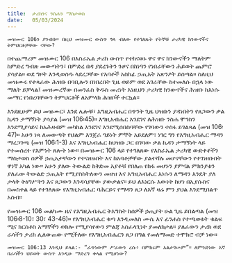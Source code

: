 ```yaml
---
title:  ታሪክንና ንስሐን ማስታወስ
date:   05/03/2024
---
```


`መዝሙር 106ን ያንብቡ። በዚህ መዝሙር ውስጥ ጎላ ብለው የተገለጹት የትኞቹ ታሪካዊ ክንውኖችና ትምህርቶቻቸው ናቸው?`

በተጨማሪም መዝሙር 106 በእስራኤል ታሪክ ውስጥ የተከናወኑ ዋና ዋና ክንውኖችን ማለትም ከምድረ ግብጽ መውጣትን፣ በምድረ በዳ ያደረጉትን ጉዞና በከነዓን የነበራቸውን ሕይወት ጨምሮ ያሳያል። ወደ ግዞት እንዲወሰዱ ላደረጋቸው የአባቶች አስከፊ ኃጢአት አጽንዖት ይሰጣል። ስለዚህ መዝሙሩ የተጻፈው ሕዝቡ በባቢሎን በነበረበት ጊዜ ወይም ወደ አገራቸው ከተመለሱ በኋላ ነው ማለት ይቻላል፤ መዝሙረኛው በመንፈስ ቅዱስ መሪነት እነዚህን ታሪካዊ ክንውኖችና ሕዝቡ ከእነሱ መማር የነበረባቸውን ትምህርቶች ለአምላክ ሕዝቦች ተርኳል።

እንደዚሁም ይህ መዝሙር፣ እንደ ሌሎቹ፣ እግዚአብሔር በጥንት ጊዜ ህዝቡን ያዳነበትን የጸጋውን ቃል ኪዳን ታማኝነት ያሳያል (መዝ 106፡45)። እግዚአብሔር እንደገና ለሕዝቡ ንስሐ ሞገስን እንደሚያሳይና ከአሕዛብም መካከል እንደገና እንደሚሰበስባቸው የገባውን ተስፋ ይገልጻል (መዝ 106፡47)። አሁን ነጻ ለመውጣት የህልም እንጀራ ዓይነት ምኞት አይደለም፣ ነገር ግን የእግዚአብሔር ማዳን ማረጋገጫ (መዝ 106፡1-3) እና እግዚአብሔር ከህዝቡ ጋር በገባው ቃል ኪዳን ታማኝነት ላይ የተመሰረተ የእምነት ጸሎት ነው። በመዝሙር 106 ላይ የተገለጸው የእስራኤል ታሪካዊ ውድቀቶችን ማስታወስ ሰዎች ኃጢአታቸውን የተናዘዙበት እና ከአባቶቻቸው ያልተሻሉ መሆናቸውን የተገነዘቡበት ዋነኛ አካል ነው። አሁን ያለው ትውልድ ከቅድመ አያቶቹ የበለጠ የከፋ መሆኑን ያምናል ምክንያቱን ያለፈው ትውልድ ኃጢአት የሚያስከትለውን መዘዝ እና እግዚአብሔር እነሱን ለማዳን እንዴት ያለ ታላቅ ትዕግሥትን እና ጸጋውን እንዳሳያቸው ያውቃልና። ይህ ለእነርሱ እውነት ከሆነ በኢየሱስና በመስቀል ላይ የተገለጸው የእግዚአብሔር ባሕርይና የማዳን ጸጋ ለእኛ ዛሬ ምን ያህል እንደሚበልጥ አስብ።

የመዝሙር 106 መልካሙ ዜና የእግዚአብሔር ትእግስት ከሰዎች ኃጢያት ሁል ጊዜ ይበልጣል (መዝ 106፡8-10፣ 30፣ 43-46)። የእግዚአብሔር ቁጣ እንዲመለስ ሙሴ እና ፊንሐስ የተጫወቱት ቁልፍ ሚና ክርስቶስ አማኞችን ወክሎ የሚያሳየውን ምልጃ አስፈላጊነት ያመለክታል። ያለፈውን ታሪክ ወደ ራሳችን ታሪክ ሊለውጠው የሚችለው የእግዚአብሔርን ጸጋ በግል የመለማመድ ተሞክሮ ብቻ ነው።

`መዝሙር 106:13 እንዲህ ይላል:- “ፈጥነውም ሥራውን ረሱ፥ በምክሩም አልታገሡም”። ለምንድነው እኛ በራሳችን ህይወት ውስጥ እንዲሁ ማድረግ ቀላል የሚሆነው?`